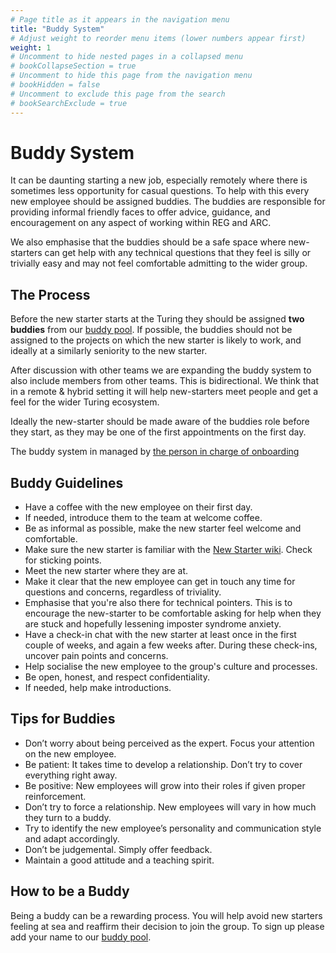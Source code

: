 ```yaml
---
# Page title as it appears in the navigation menu
title: "Buddy System"
# Adjust weight to reorder menu items (lower numbers appear first)
weight: 1
# Uncomment to hide nested pages in a collapsed menu
# bookCollapseSection = true
# Uncomment to hide this page from the navigation menu
# bookHidden = false
# Uncomment to exclude this page from the search
# bookSearchExclude = true
---
```


# Buddy System

It can be daunting starting a new job, especially remotely where there is sometimes less opportunity for casual questions.
To help with this every new employee should be assigned buddies.
The buddies are responsible for providing informal friendly faces to offer advice, guidance, and encouragement on any aspect of working within REG and ARC.

We also emphasise that the buddies should be a safe space where new-starters can get help with any technical questions that they feel is silly or trivially easy and may not feel comfortable admitting to the wider group.

## The Process

Before the new starter starts at the Turing they should be assigned **two buddies** from our [buddy pool](https://github.com/alan-turing-institute/research-engineering-group/wiki/Buddy-Sign-up-and-Matches).
If possible, the buddies should not be assigned to the projects on which the new starter is likely to work, and ideally at a similarly seniority to the new starter.

After discussion with other teams we are expanding the buddy system to also include members from other teams.
This is bidirectional.
We think that in a remote & hybrid setting it will help new-starters meet people and get a feel for the wider Turing ecosystem.

Ideally the new-starter should be made aware of the buddies role before they start, as they may be one of the first appointments on the first day.

The buddy system in managed by [the person in charge of
onboarding](https://github.com/alan-turing-institute/research-engineering-group/wiki/The-REGistry#responsibilities)

## Buddy Guidelines

- Have a coffee with the new employee on their first day.
- If needed, introduce them to the team at welcome coffee.
- Be as informal as possible, make the new starter feel welcome and comfortable.
- Make sure the new starter is familiar with the [New Starter wiki](https://github.com/alan-turing-institute/research-engineering-group/wiki/New-Joiners:-Start-here). Check for sticking points.
- Meet the new starter where they are at.
- Make it clear that the new employee can get in touch any time for questions and concerns, regardless of triviality.
- Emphasise that you're also there for technical pointers. This is to encourage the new-starter to be comfortable asking for help when they are stuck and hopefully lessening imposter syndrome anxiety.
- Have a check-in chat with the new starter at least once in the first couple of weeks, and again a few weeks after. During these check-ins, uncover pain points and concerns.
- Help socialise the new employee to the group's culture and processes.
- Be open, honest, and respect confidentiality.
- If needed, help make introductions.

## Tips for Buddies

- Don’t worry about being perceived as the expert. Focus your attention on the new employee.
- Be patient: It takes time to develop a relationship. Don’t try to cover everything right away.
- Be positive: New employees will grow into their roles if given proper reinforcement.
- Don’t try to force a relationship. New employees will vary in how much they turn to a buddy.
- Try to identify the new employee’s personality and communication style and adapt accordingly.
- Don’t be judgemental. Simply offer feedback.
- Maintain a good attitude and a teaching spirit.

## How to be a Buddy

Being a buddy can be a rewarding process.
You will help avoid new starters feeling at sea and reaffirm their decision to join the group.
To sign up please add your name to our [buddy pool](https://github.com/alan-turing-institute/research-engineering-group/wiki/Buddy-Sign-up-and-Matches).
